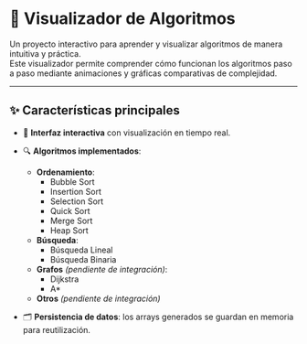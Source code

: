 # 🔢 Visualizador de Algoritmos

Un proyecto interactivo para aprender y visualizar algoritmos de manera intuitiva y práctica.  
Este visualizador permite comprender cómo funcionan los algoritmos paso a paso mediante animaciones y gráficas comparativas de complejidad.

---

## ✨ Características principales

- 🎨 **Interfaz interactiva** con visualización en tiempo real.  
- 🔍 **Algoritmos implementados**:
  - **Ordenamiento**:
    - Bubble Sort
    - Insertion Sort
    - Selection Sort
    - Quick Sort
    - Merge Sort
    - Heap Sort
  - **Búsqueda**:
    - Búsqueda Lineal
    - Búsqueda Binaria
  - **Grafos** *(pendiente de integración)*:
    - Dijkstra
    - A* 
  - **Otros** *(pendiente de integración)*

- 🗂 **Persistencia de datos**: los arrays generados se guardan en memoria para reutilización.

